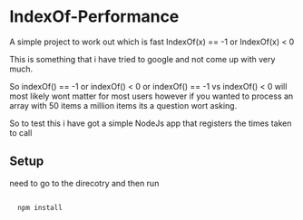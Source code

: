 # IndexOf-Performance
A simple project to work out which is fast IndexOf(x) == -1 or IndexOf(x) &lt; 0 

This is something that i have tried to google and not come up with very much.

So indexOf() == -1 or indexOf() < 0 or indexOf() == -1 vs indexOf() < 0 will most likely wont matter for most users however if you wanted to process an array with 50 items a million items its a question wort asking. 

So to test this i have got a simple NodeJs app that registers the times taken to call 

## Setup

need to go to the direcotry and then run

```bash

  npm install

```